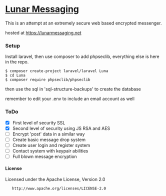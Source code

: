 # [Lunar Messaging](https://lunarmessaging.net)
This is an attempt at an extremely secure web based encrypted messenger.

hosted at https://lunarmessaging.net

### Setup
Install laravel, then use composer to add phpseclib, everything else is here in the repo.

    $ composer create-project laravel/laravel Luna
    $ cd Luna
    $ composer require phpseclib/phpseclib

then use the sql in 'sql-structure-backups' to create the database

remember to edit your .env to include an email account as well
    
### ToDo
- [x] First level of security SSL
- [x] Second level of security using JS RSA and AES
- [ ] Encrypt 'post' data in a similar way
- [ ] Create basic message drop system
- [ ] Create user login and register system
- [ ] Contact system with keypair abilities
- [ ] Full blown message encryption

#### License
   Licensed under the Apache License, Version 2.0

       http://www.apache.org/licenses/LICENSE-2.0

